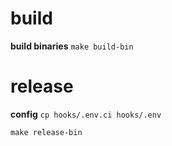 
# build

**build binaries** `make build-bin`

# release

**config** `cp hooks/.env.ci hooks/.env`

`make release-bin`